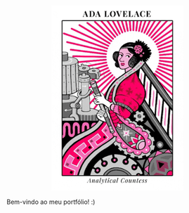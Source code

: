 <p align="center">
  <img src="banner.gif" alt="Animação de código" width="300"/>
</p>

Bem-vindo ao meu portfólio! :)
